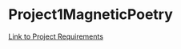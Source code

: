 # Project1MagneticPoetry

[Link to Project Requirements](http://igm.rit.edu/~acjvks/courses/2017-spring/340/assignments.html)
